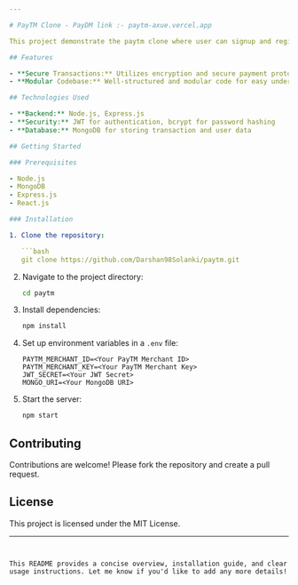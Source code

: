 ```yaml
---

# PayTM Clone - PayDM link :- paytm-axue.vercel.app

This project demonstrate the paytm clone where user can signup and register to our platform and get some signup paper money. They can transfer the money to thier friends who are already on platform.

## Features

- **Secure Transactions:** Utilizes encryption and secure payment protocols to ensure transaction safety.
- **Modular Codebase:** Well-structured and modular code for easy understanding and maintenance.

## Technologies Used

- **Backend:** Node.js, Express.js
- **Security:** JWT for authentication, bcrypt for password hashing
- **Database:** MongoDB for storing transaction and user data

## Getting Started

### Prerequisites

- Node.js
- MongoDB
- Express.js
- React.js

### Installation

1. Clone the repository:

   ```bash
   git clone https://github.com/Darshan98Solanki/paytm.git
   ```

2. Navigate to the project directory:

   ```bash
   cd paytm
   ```

3. Install dependencies:

   ```bash
   npm install
   ```

4. Set up environment variables in a `.env` file:

   ```
   PAYTM_MERCHANT_ID=<Your PayTM Merchant ID>
   PAYTM_MERCHANT_KEY=<Your PayTM Merchant Key>
   JWT_SECRET=<Your JWT Secret>
   MONGO_URI=<Your MongoDB URI>
   ```

5. Start the server:

   ```bash
   npm start
   ```
   
## Contributing

Contributions are welcome! Please fork the repository and create a pull request.

## License

This project is licensed under the MIT License.

---
```


This README provides a concise overview, installation guide, and clear usage instructions. Let me know if you'd like to add any more details!
